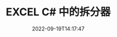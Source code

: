 ---
############################# Static ############################
layout: "auto-gen-merger"
date: 2022-09-19T14:17:47
draft: false
otherformats: 

############################# Head ############################
head_title: "在 C# 中将 EXCEL 拆分为多个文件"
head_description: "使用文档合并 API 根据页码、页间隔、偶数页或奇数页将单个 EXCEL 文件拆分为多个文件。"

############################# Header ############################
title: "EXCEL C# 中的拆分器"
description: "用几行 .NET 代码拆分 EXCEL。"
bg_image: "https://cms.admin.containerize.com/templates/aspose/App_Themes/V3/images/bg/header1.png"
bg_overlay: false
button:
    enable: true
    icon: "fas fa-arrow-down"
    label: "下载免费试用版"
    link: "https://downloads.groupdocs.com/merger/net"

############################# SubMenu ############################
submenu:
    enable: true

    left:
        img_alt: "GroupDocs.Merger for .NET"
        image: "https://cms.admin.containerize.com/templates/groupdocs/images/product-logos/90x90-noborder/groupdocs-merger-net.png"
        product: "GroupDocs.Merger"
        platform: ".NET"

    middle:
        button:

            # button loop
            - link: "https://apireference.groupdocs.com/merger/net"
              text: "API 参考"

            # button loop
            - link: "https://github.com/groupdocs-merger"
              text: "代码示例"

            # button loop
            - link: "https://products.groupdocs.app/merger/family"
              text: "现场演示"

            # button loop
            - link: "https://purchase.groupdocs.com/pricing/merger/net"
              text: "价钱"

    right:
        link_download: "https://downloads.groupdocs.com/merger"
        link_learn: "https://docs.groupdocs.com/merger/net"
        link_buy: "https://purchase.groupdocs.com"

############################# About ############################
about:
    enable: true
    title: "关于 GroupDocs.Merger for .NET API"
    content: |
        [GroupDocs.Merger for .NET](/zh/merger/net/) 库提供了一种简单的解决方案，可以在包括 PDF、Microsoft Office（Word、Excel、 PowerPoint、OneNote)、OpenDocument、HTML、图像和 .NET 应用程序中的许多其他内容。只需添加几行代码，即可执行多个文档操作，例如移动、删除、旋转、交换、提取或更改文档中页面的方向。文档合并 API 还支持将文档页面预览为图像，以分析页面上的文档结构、格式和内容。
        
        GroupDocs.Merger API 是需要文件拆分功能的企业解决方案的正确选择。这些 API 在包括 .NET Framework, .NET Standard, .NET Core, Mono 在内的所有主要操作系统和平台上都得到了很好的支持。

############################# Steps ############################
steps:
    enable: true
    title_left: "在 .NET 中拆分 EXCEL 个文件页"
    content_left: |
        [GroupDocs.Merger for .NET](/zh/merger/net/) 通过实现几个简单的步骤。
        
        * 使用输出文件路径格式初始化 **SplitOptions**。
        * 创建 **Merger** 的新实例并将源文档路径作为构造函数参数传递。
        * 调用 **Split** 并传递 **SplitOptions** 对象以保存生成的文档。

    title_right: "系统要求"
    content_right: |
        所有主要平台和操作系统都支持 GroupDocs.Merger for .NET API。在执行以下代码之前，请确保您的系统上安装了以下先决条件。

        * 操作系统：Microsoft Windows、Linux、MacOS
        * 开发环境：Visual Studio, Xamarin, MonoDevelop
        * 构架: .NET Framework, .NET Standard, .NET Core, Mono
        * 从 [NuGet](https://www.nuget.org/packages/groupdocs.merger) 下载最新版本的 GroupDocs.Merger for .NET
         
    code: |
     {{% merger/additional-styles %}}
     {{< merger/code-merger title="如何使用 C# 示例代码拆分 EXCEL 文件">}}

        ```csharp    
        // 使用 GroupDocs.Merger API 拆分 EXCEL 文件
        string filePath = "input.excel";
        string filePathOut = "output.excel";

        // 使用输出文件路径格式初始化 SplitOptions 类
        SplitOptions splitOptions = new SplitOptions(filePathOut, new int[] { 3, 6, 8 });

        // 使用输入 EXCEL 文档实例化合并
        using (Merger merger = new Merger(filePath))
          {
            // 调用 Split 方法并传递 SplitOptions 对象以保存生成的文档
            merger.Split(splitOptions);
          }
        ```
     {{< /merger/code-merger >}}

############################# Demos ############################
demos:
    enable: true
    title: "现场演示 - 在线拆分 EXCEL 文件"
    content: |
       立即访问 [GroupDocs.Merger 现场演示](https://products.groupdocs.app/splitter/excel) 网站拆分 EXCEL 文件。
       现场演示具有以下好处。
        
############################# About Formats ############################
about_formats:
    enable: true

############################# More Formats ############################
more_formats:
    enable: true
    title: "其他格式的拆分文件"
    content: |
        .NET 记录文件格式和图像的合并和拆分 API。拆分一些流行的文件格式，如下所述。

############################# Back to top ###############################
back_to_top:
    enable: true
---